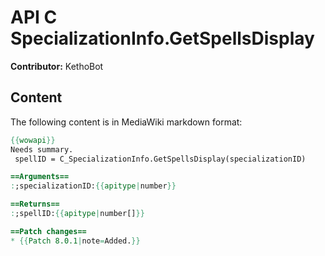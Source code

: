 # API C SpecializationInfo.GetSpellsDisplay

**Contributor:** KethoBot

## Content

The following content is in MediaWiki markdown format:

```mediawiki
{{wowapi}}
Needs summary.
 spellID = C_SpecializationInfo.GetSpellsDisplay(specializationID)

==Arguments==
:;specializationID:{{apitype|number}}

==Returns==
:;spellID:{{apitype|number[]}}

==Patch changes==
* {{Patch 8.0.1|note=Added.}}
```